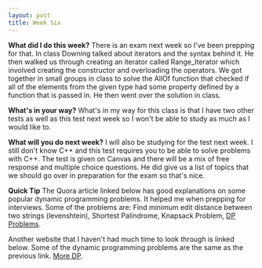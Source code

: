 ```yaml
---
layout: post
title: Week Six
---
```


**What did I do this week?**
There is an exam next week so I've been prepping for that. In class Downing talked about iterators and the syntax behind it. He then walked us through creating an iterator called Range_Iterator which involved creating the constructor and overloading the operators. We got together in small groups in class to solve the AllOf function that checked if all of the elements from the given type had some property defined by a function that is passed in. He then went over the solution in class.

**What's in your way?**
What's in my way for this class is that I have two other tests as well as this test next week so I won't be able to study as much as I would like to. 

**What will you do next week?**
I will also be studying for the test next week. I still don't know C++ and this test requires you to be able to solve problems with C++. The test is given on Canvas and there will be a mix of free response and multiple choice questions. He did give us a list of topics that we should go over in preparation for the exam so that's nice.

**Quick Tip**
The Quora article linked below has good explanations on some popular dynamic programming problems. It helped me when prepping for interviews. Some of the problems are: 
Find minimum edit distance between two strings (levenshtein), 
Shortest Palindrome, 
Knapsack Problem,
 [DP Problems](https://www.quora.com/What-are-the-top-10-most-popular-dynamic-programming-problems-among-interviewers).

Another website that I haven't had much time to look through is linked below. Some of the dynamic programming problems are the same as the previous link. 
[More DP](https://people.cs.clemson.edu/~bcdean/dp_practice/).

